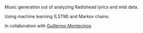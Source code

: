 Music generation out of analyzing Radiohead lyrics and midi data.

Using machine learning (LSTM) and Markov chains. 

In collaboration with [Guillermo Montecinos](https://github.com/guillemontecinos)
